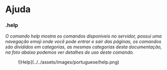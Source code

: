 # Ajuda
### .help

*O comando help mostra os comandos disponíveis no servidor, possui uma navegação emoji onde você pode entrar e sair das páginas, os comandos são divididos em categorias, as mesmas categorias desta documentação, na foto abaixo podemos ver detalhes de uso deste comando.*
<figure markdown>
![Help](../../assets/images/portuguese/help.png)
</figure>